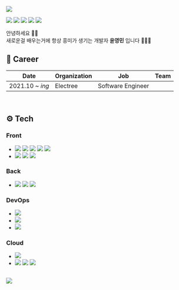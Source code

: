 <img src="https://capsule-render.vercel.app/api?type=waving&color=gradient&height=200&section=header&text=YoungMinYoon&fontSize=50" />  

<p>
  <a href="https://hits.seeyoufarm.com"><img src="https://hits.seeyoufarm.com/api/count/incr/badge.svg?url=https%3A%2F%2Fgithub.com%2Frhenfla0312&count_bg=%23ED6DA3&title_bg=%2386757E&icon=github.svg&icon_color=%23E1DEDE&title=hits&edge_flat=false"/></a>
 <img src="https://img.shields.io/badge/Gmail-EA4335?style=flat-square&logo=Gmail&logoColor=white"/>
  <img src="https://img.shields.io/badge/Instagram-E4405F?style=flat-square&logo=Instagram&logoColor=white"/>
  <img src="https://img.shields.io/badge/Blog-FF5722?style=flat-square&logo=Blogger&logoColor=white"/>
  <img src="https://img.shields.io/badge/Facebook-1877F2?style=flat-square&logo=Facebook&logoColor=white"/>
</p>

안녕하세요 👋🏻  
새로운걸 배우는거에 항상 흥미가 생기는 개발자 **윤영민** 입니다 🧑🏻‍💻 

## 💼 Career
| Date | Organization | Job | Team |
| - | - | - | - |
| 2021.10 ~ *ing* | Electree | Software Engineer | |

<br />

## ⚙️ Tech
### Front
- <img src="https://img.shields.io/badge/HTML5-E34F26?style=flat-square&logo=HTML5&logoColor=white"/>
  <img src="https://img.shields.io/badge/CSS3-1572B6?style=flat-square&logo=CSS3&logoColor=white"/>
  <img src="https://img.shields.io/badge/Sass-CC6699?style=flat-square&logo=Sass&logoColor=white"/>
  <img src="https://img.shields.io/badge/JavaScript-F7DF1E?style=flat-square&logo=JavaScript&logoColor=white"/>
  <img src="https://img.shields.io/badge/jQuery-0769AD?style=flat-square&logo=jQuery&logoColor=white"/>
- <img src="https://img.shields.io/badge/Vue3-4FC08D?style=flat-square&logo=Vue.js&logoColor=white"/>
  <img src="https://img.shields.io/badge/Vite-646CFF?style=flat-square&logo=Vite&logoColor=white"/>
  <img src="https://img.shields.io/badge/Webpack-8DD6F9?style=flat-square&logo=Webpack&logoColor=white"/>

### Back
- <img src="https://img.shields.io/badge/Node.js-339933?style=flat-square&logo=Node.js&logoColor=white"/>
  <img src="https://img.shields.io/badge/PHP-777BB4?style=flat-square&logo=PHP&logoColor=white"/>
  <img src="https://img.shields.io/badge/MySQL-4479A1?style=flat-square&logo=MySQL&logoColor=white"/>
  
### DevOps
- <img src="https://img.shields.io/badge/GitHub-181717?style=flat-square&logo=GitHub&logoColor=white"/>
- <img src="https://img.shields.io/badge/Ubuntu-E95420?style=flat-square&logo=Ubuntu&logoColor=white"/>
- <img src="https://img.shields.io/badge/Jest-C21325?style=flat-square&logo=Jest&logoColor=white"/>

### Cloud
- <img src="https://img.shields.io/badge/AWS-232F3E?style=flat-square&logo=Amazon AWS&logoColor=white"/>
- <img src="https://img.shields.io/badge/Oracle-F80000?style=flat-square&logo=Oracle&logoColor=white"/>
  <img src="https://img.shields.io/badge/Heroku-430098?style=flat-square&logo=Heroku&logoColor=white"/>
  <img src="https://img.shields.io/badge/Netlify-00C7B7?style=flat-square&logo=Netlify&logoColor=white"/>

<!-- ### Language -->

<br />

<img src="https://github-readme-stats.vercel.app/api?username=yym1623&show_icons=true&theme=radical">

